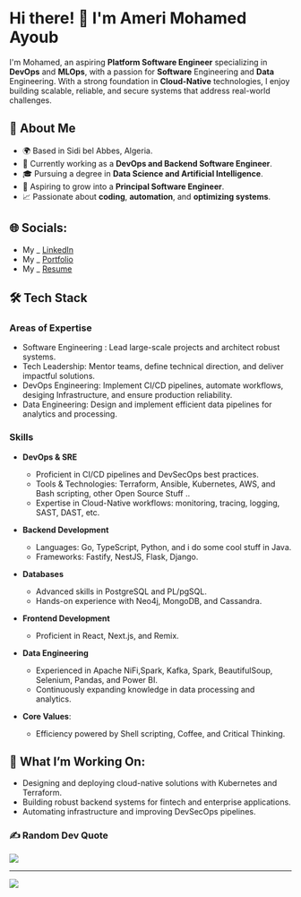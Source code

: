 # Hi there! 👋 I'm Ameri Mohamed Ayoub

I'm Mohamed, an aspiring **Platform Software Engineer** specializing in **DevOps** and **MLOps**, with a passion for **Software** Engineering and **Data** Engineering. With a strong foundation in **Cloud-Native** technologies, I enjoy building scalable, reliable, and secure systems that address real-world challenges.

## 💼 About Me
  - 🌍 Based in Sidi bel Abbes, Algeria.
  - 🏢 Currently working as a **DevOps and Backend Software Engineer**.
  - 🎓 Pursuing a degree in **Data Science and Artificial Intelligence**.
  - 🚀 Aspiring to grow into a **Principal Software Engineer**.
  - 📈 Passionate about **coding**, **automation**, and **optimizing systems**.

## 🌐 Socials:
  - My _ [LinkedIn](https://www.linkedin.com/in/mohamed-ayoub-ameri-68935a221/)
  - My _ [Portfolio](https://www.ameri-mohamed-ayoub.me/en/)
  - My _ [Resume](https://www.ameri-mohamed-ayoub.me/assets/ameri_mohamed_ayoub.pdf)
    
## 🛠️ Tech Stack
### **Areas of Expertise**
  - Software Engineering : Lead large-scale projects and architect robust systems.
  - Tech Leadership: Mentor teams, define technical direction, and deliver impactful solutions.
  - DevOps Engineering: Implement CI/CD pipelines, automate workflows, desiging Infrastructure, and ensure production reliability.
  - Data Engineering: Design and implement efficient data pipelines for analytics and processing.
### **Skills**   
- **DevOps & SRE**
    - Proficient in CI/CD pipelines and DevSecOps best practices.
    - Tools & Technologies: Terraform, Ansible, Kubernetes, AWS, and Bash scripting, other Open Source Stuff ..
    - Expertise in Cloud-Native workflows: monitoring, tracing, logging, SAST, DAST, etc.

- **Backend Development**
    - Languages: Go, TypeScript, Python, and i do some cool stuff in  Java.
    - Frameworks: Fastify, NestJS, Flask, Django.

- **Databases**
    - Advanced skills in PostgreSQL and PL/pgSQL.
    - Hands-on experience with Neo4j, MongoDB, and Cassandra.

- **Frontend Development**
    - Proficient in React, Next.js, and Remix.
  
- **Data Engineering**
    - Experienced in Apache NiFi,Spark, Kafka, Spark, BeautifulSoup, Selenium, Pandas, and Power BI.
    - Continuously expanding knowledge in data processing and analytics.

- **Core Values**: 
    - Efficiency powered by Shell scripting, Coffee, and Critical Thinking.

## 🌱 What I’m Working On: 
- Designing and deploying cloud-native solutions with Kubernetes and Terraform.
- Building robust backend systems for fintech and enterprise applications.
- Automating infrastructure and improving DevSecOps pipelines.
 


### ✍️ Random Dev Quote
![](https://quotes-github-readme.vercel.app/api?type=horizontal&theme=radical)

---
[![](https://visitcount.itsvg.in/api?id=MuhamedAyoub&icon=8&color=0)](https://visitcount.itsvg.in)

<!-- Proudly created with GPRM ( https://gprm.itsvg.in ) -->
